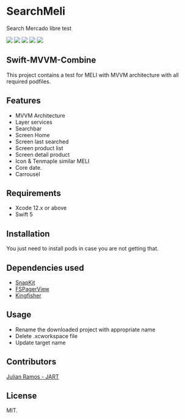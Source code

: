 # SearchMeli
Search Mercado libre test


![](https://badgen.net/github/stars/SystangoTechnologies/Swift-MVVM-Boilerplate) ![](https://badgen.net/github/tag/SystangoTechnologies/Swift-MVVM-Boilerplate) ![](https://badgen.net/github/release/SystangoTechnologies/Swift-MVVM-Boilerplate) ![](https://badgen.net/github/issues/SystangoTechnologies/Swift-MVVM-Boilerplate) ![](https://badgen.net/github/license/SystangoTechnologies/Swift-MVVM-Boilerplate)

## Swift-MVVM-Combine

This project contains a test for MELI with MVVM architecture with all required podfiles.

## Features

- MVVM Architecture
- Layer services
- Searchbar
- Screen Home
- Screen last searched
- Screen product list
- Screen detail product
- Icon & Tenmaple similar MELI
- Core date.
- Carrousel


## Requirements

- Xcode 12.x or above
- Swift 5

## Installation

You just need to install pods in case you are not getting that.

## Dependencies used

- [SnapKit](https://cocoapods.org/pods/SnapKit)
- [FSPagerView](https://cocoapods.org/pods/FSPagerView)
- [Kingfisher](https://github.com/onevcat/Kingfisher)


## Usage

- Rename the downloaded project with appropriate name
- Delete .xcworkspace file
- Update target name

## Contributors

[Julian Ramos - JART](https://www.linkedin.com/in/julian-ramos-trujillo-845203119/)

## License
MIT.
